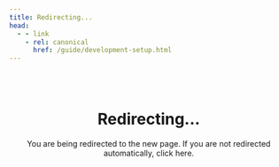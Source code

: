 ```yaml
---
title: Redirecting...
head:
  - - link
    - rel: canonical
      href: /guide/development-setup.html
---
```


<script setup>
import { onMounted, ref } from 'vue'
import { useRouter, withBase } from 'vitepress'

const router = useRouter()
const targetPath = withBase('/guide/development-setup.html')

onMounted(() => {

  setTimeout(() => {
    window.location.href = targetPath
  }, 0)
})
</script>

  <div class="redirect-page">
    <h1>Redirecting...</h1>
    <p>
      You are being redirected to the new page.
      If you are not redirected automatically, 
      <a :href="targetPath">click here</a>.
    </p>
  </div>

<style scoped>
.redirect-page {
  padding: 2rem;
  text-align: center;
}
</style>